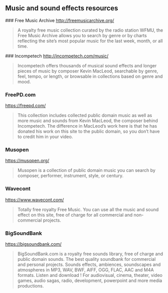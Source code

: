 ## Music and sound effects resources

### Free Music Archive
<http://freemusicarchive.org/>

> A royalty free music collection curated by the radio station WFMU, the Free Music Archive allows
  you to search by genre or by charts reflecting the site’s most popular music for the last week,
  month, or all time.

### Incompetech
<http://incompetech.com/music/>

> Incompetech offers thousands of musical sound effects and longer pieces of music by composer Kevin
  MacLeod, searchable by genre, feel, tempo, or length, or browsable in collections based on genre
  and mood.


### FreePD.com
<https://freepd.com/>

> This collection includes collected public domain music as well as more music and sounds from Kevin
> MacLeod, the composer behind Incompetech. The difference in MacLeod’s work here is that he has
> donated his work on this site to the public domain, so you don’t have to credit him in your video.

### Musopen
<https://musopen.org/>

> Musopen is a collection of public domain music you can search by composer, performer, instrument,
> style, or century.

### Wavecont
<https://www.wavecont.com/>

> Totally free royalty Free Music. You can use all the music and sound effect on this site, free of
> charge for all commercial and non-commercial projects.

### BigSoundBank
<https://bigsoundbank.com/>

> BigSoundBank.com is a royalty free sounds library, free of charge and public domain sounds. The
> best quality soundbank for commercial and personal projects. Sounds effects, ambiences,
> soundscapes and atmospheres in MP3, WAV, BWF, AIFF, OGG, FLAC, AAC and M4A formats. Listen and
> download ! For audiovisual, cinema, theater, video games, audio sagas, radio, development,
> powerpoint and more media productions.
